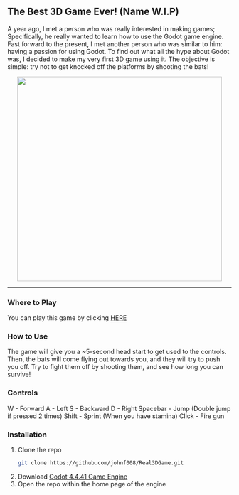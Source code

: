 ## The Best 3D Game Ever! (Name W.I.P)
A year ago, I met a person who was really interested in making games; Specifically, he really wanted to learn how to use the Godot game engine. Fast forward to the present, I met another person who was similar to him: having a passion for using Godot. To find out what all the hype about Godot was, I decided to make my very first 3D game using it. The objective is simple: try not to get knocked off the platforms by shooting the bats!

<p align="center">
  <img width="460" src="https://github.com/user-attachments/assets/2cfdeb44-cb24-4f45-9bf3-d80ddc0771d4">
</p>



---


### Where to Play
You can play this game by clicking <a href="https://regular-player.itch.io/the-best-3d-game" target="_blank">HERE</a>

### How to Use
The game will give you a ~5-second head start to get used to the controls. Then, the bats will come flying out towards you, and they will try to push you off. Try to fight them off by shooting them, and see how long you can survive!

### Controls
W - Forward
A - Left
S - Backward
D - Right
Spacebar - Jump (Double jump if pressed 2 times)
Shift - Sprint (When you have stamina)
Click - Fire gun

### Installation

1. Clone the repo
   ```sh
   git clone https://github.com/johnf008/Real3DGame.git
   ```
2. Download  <a href="https://godotengine.org/download/windows/" target="_blank">Godot 4.4.41 Game Engine</a>
3. Open the repo within the home page of the engine
